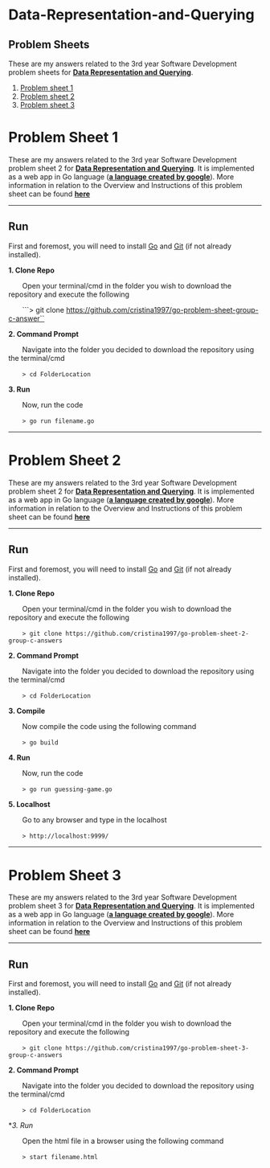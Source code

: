 # Data-Representation-and-Querying
## Problem Sheets
These are my answers related to the 3rd year Software Development problem sheets for **[Data Representation and Querying](https://data-representation.github.io)**.
1. [Problem sheet 1](#Problem-Sheet-1)
2. [Problem sheet 2](#Problem-Sheet-2)
3. [Problem sheet 3](#Problem-Sheet-4)


# Problem Sheet 1

These are my answers related to the 3rd year Software Development problem sheet 2 for **[Data Representation and Querying](https://data-representation.github.io)**.
It is implemented as a web app in Go language (**[a language created by google](https://en.wikipedia.org/wiki/Go_(programming_language))**).
More information in relation to the Overview and Instructions of this problem sheet can be found **[here](https://data-representation.github.io/problems/go-fundamentals.html)**

***
## Run
First and foremost, you will need to install [Go](https://golang.org/dl/) and [Git](https://git-scm.com/book/en/v2/Getting-Started-Installing-Git) (if not already installed).

**1. Clone Repo**

&nbsp;&nbsp;&nbsp;&nbsp;&nbsp;&nbsp;&nbsp;Open your terminal/cmd in the folder you wish to download the repository and execute the following

&nbsp;&nbsp;&nbsp;&nbsp;&nbsp;&nbsp;&nbsp;```> git clone https://github.com/cristina1997/go-problem-sheet-group-c-answer``

**2. Command Prompt**

&nbsp;&nbsp;&nbsp;&nbsp;&nbsp;&nbsp;&nbsp;Navigate into the folder you decided to download the repository using the terminal/cmd

&nbsp;&nbsp;&nbsp;&nbsp;&nbsp;&nbsp;&nbsp;```> cd FolderLocation```

**3. Run**

&nbsp;&nbsp;&nbsp;&nbsp;&nbsp;&nbsp;&nbsp;Now, run the code

&nbsp;&nbsp;&nbsp;&nbsp;&nbsp;&nbsp;&nbsp;```> go run filename.go```


***


# Problem Sheet 2

These are my answers related to the 3rd year Software Development problem sheet 2 for **[Data Representation and Querying](https://data-representation.github.io)**.
It is implemented as a web app in Go language (**[a language created by google](https://en.wikipedia.org/wiki/Go_(programming_language))**).
More information in relation to the Overview and Instructions of this problem sheet can be found **[here](https://data-representation.github.io/problems/go-web-applications.html)**

***
## Run
First and foremost, you will need to install [Go](https://golang.org/dl/) and [Git](https://git-scm.com/book/en/v2/Getting-Started-Installing-Git) (if not already installed).

**1. Clone Repo**

&nbsp;&nbsp;&nbsp;&nbsp;&nbsp;&nbsp;&nbsp;Open your terminal/cmd in the folder you wish to download the repository and execute the following

&nbsp;&nbsp;&nbsp;&nbsp;&nbsp;&nbsp;&nbsp;```> git clone https://github.com/cristina1997/go-problem-sheet-2-group-c-answers```

**2. Command Prompt**

&nbsp;&nbsp;&nbsp;&nbsp;&nbsp;&nbsp;&nbsp;Navigate into the folder you decided to download the repository using the terminal/cmd

&nbsp;&nbsp;&nbsp;&nbsp;&nbsp;&nbsp;&nbsp;```> cd FolderLocation```

**3. Compile**

&nbsp;&nbsp;&nbsp;&nbsp;&nbsp;&nbsp;&nbsp;Now compile the code using the following command

&nbsp;&nbsp;&nbsp;&nbsp;&nbsp;&nbsp;&nbsp;```> go build```

**4. Run**

&nbsp;&nbsp;&nbsp;&nbsp;&nbsp;&nbsp;&nbsp;Now, run the code

&nbsp;&nbsp;&nbsp;&nbsp;&nbsp;&nbsp;&nbsp;```> go run guessing-game.go```

**5. Localhost**

&nbsp;&nbsp;&nbsp;&nbsp;&nbsp;&nbsp;&nbsp;Go to any browser and type in the localhost

&nbsp;&nbsp;&nbsp;&nbsp;&nbsp;&nbsp;&nbsp;```> http://localhost:9999/```


***

# Problem Sheet 3

These are my answers related to the 3rd year Software Development problem sheet 3 for **[Data Representation and Querying](https://data-representation.github.io)**.
It is implemented as a web app in Go language (**[a language created by google](https://en.wikipedia.org/wiki/Go_(programming_language))**).
More information in relation to the Overview and Instructions of this problem sheet can be found **[here](https://data-representation.github.io/problems/go-regexp.html)**

***
## Run
First and foremost, you will need to install [Go](https://golang.org/dl/) and [Git](https://git-scm.com/book/en/v2/Getting-Started-Installing-Git) (if not already installed).

**1. Clone Repo**

&nbsp;&nbsp;&nbsp;&nbsp;&nbsp;&nbsp;&nbsp;Open your terminal/cmd in the folder you wish to download the repository and execute the following

&nbsp;&nbsp;&nbsp;&nbsp;&nbsp;&nbsp;&nbsp;```> git clone https://github.com/cristina1997/go-problem-sheet-3-group-c-answers```

**2. Command Prompt**

&nbsp;&nbsp;&nbsp;&nbsp;&nbsp;&nbsp;&nbsp;Navigate into the folder you decided to download the repository using the terminal/cmd

&nbsp;&nbsp;&nbsp;&nbsp;&nbsp;&nbsp;&nbsp;```> cd FolderLocation```

**3. Run*

&nbsp;&nbsp;&nbsp;&nbsp;&nbsp;&nbsp;&nbsp;Open the html file in a browser using the following command

&nbsp;&nbsp;&nbsp;&nbsp;&nbsp;&nbsp;&nbsp;```> start filename.html```
